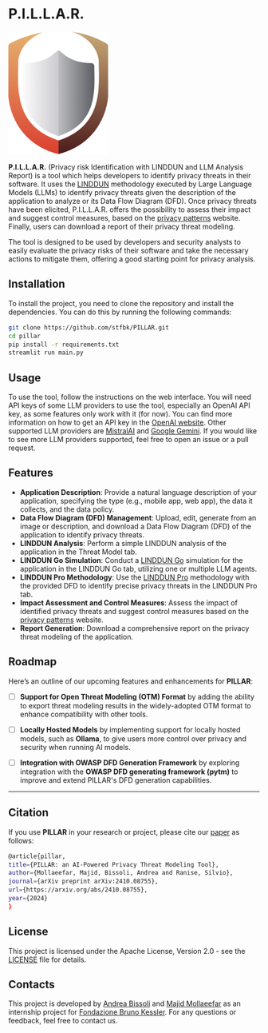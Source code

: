 # P.I.L.L.A.R.

<img src="images/logo1.png" width="200" height="245" />


**P.I.L.L.A.R.** (Privacy risk Identification with LINDDUN and LLM Analysis
Report) is a tool which helps developers to identify privacy threats in their
software. It uses the [LINDDUN](https://linddun.org/) methodology executed by
Large Language Models (LLMs) to identify privacy threats given the description
of the application to analyze or its Data Flow Diagram (DFD). Once privacy
threats have been elicited, P.I.L.L.A.R. offers the possibility to assess their
impact and suggest control measures, based on the [privacy
patterns](https://privacypatterns.org/) website. Finally, users can download a
report of their privacy threat modeling. 

The tool is designed to be used by developers and security analysts to easily
evaluate the privacy risks of their software and take the necessary actions to
mitigate them, offering a good starting point for privacy analysis.


## Installation

To install the project, you need to clone the repository and install the
dependencies. You can do this by running the following commands:

```bash 
git clone https://github.com/stfbk/PILLAR.git 
cd pillar 
pip install -r requirements.txt 
streamlit run main.py 
```

## Usage

To use the tool, follow the instructions on the web interface. You will need
API keys of some LLM providers to use the tool, especially an OpenAI API key,
as some features only work with it (for now). You can find more information on
how to get an API key in the [OpenAI
website](https://platform.openai.com/account/api-keys). Other supported LLM
providers are [MistralAI](https://console.mistral.ai/api-keys) and [Google
Gemini](https://makersuite.google.com/app/apikey). If you would like to see
more LLM providers supported, feel free to open an issue or a pull request.


## Features

- **Application Description**: Provide a natural language description of your
application, specifying the type (e.g., mobile app, web app), the data it
collects, and the data policy.
- **Data Flow Diagram (DFD) Management**: Upload, edit, generate from an image
or description, and download a Data Flow Diagram (DFD) of the application to
identify privacy threats.
- **LINDDUN Analysis**: Perform a simple LINDDUN analysis of the application in
the Threat Model tab.
- **LINDDUN Go Simulation**: Conduct a [LINDDUN
Go](https://linddun.org/linddun-go/) simulation for the application in the
LINDDUN Go tab, utilizing one or multiple LLM agents.
- **LINDDUN Pro Methodology**: Use the [LINDDUN
Pro](https://linddun.org/linddun-pro/) methodology with the provided DFD to
identify precise privacy threats in the LINDDUN Pro tab.
- **Impact Assessment and Control Measures**: Assess the impact of identified
privacy threats and suggest control measures based on the [privacy
patterns](https://privacypatterns.org/) website.
- **Report Generation**: Download a comprehensive report on the privacy threat
modeling of the application.


## Roadmap

Here’s an outline of our upcoming features and enhancements for **PILLAR**:

- [ ] **Support for Open Threat Modeling (OTM) Format** by adding the ability to export threat modeling results in the widely-adopted OTM format to enhance compatibility with other tools.

- [ ] **Locally Hosted Models** by implementing support for locally hosted models, such as **Ollama**, to give users more control over privacy and security when running AI models.

- [ ] **Integration with OWASP DFD Generation Framework** by exploring integration with the **OWASP DFD generating framework (pytm)** to improve and extend PILLAR's DFD generation capabilities.

---


## Citation

If you use **PILLAR** in your research or project, please cite our [paper](https://arxiv.org/abs/2410.08755) as follows:

```bash
@article{pillar,
title={PILLAR: an AI-Powered Privacy Threat Modeling Tool},
author={Mollaeefar, Majid, Bissoli, Andrea and Ranise, Silvio},
journal={arXiv preprint arXiv:2410.08755},
url={https://arxiv.org/abs/2410.08755},
year={2024}
}
```


## License

This project is licensed under the Apache License, Version 2.0 - see the [LICENSE](LICENSE.txt)
file for details.

## Contacts

This project is developed by [Andrea
Bissoli](https://www.linkedin.com/in/andrea-bissoli/) and [Majid
Mollaeefar](https://www.linkedin.com/in/majid-mollaeefar/) as an internship
project for [Fondazione Bruno Kessler](https://www.fbk.eu/). For any questions
or feedback, feel free to contact us.
